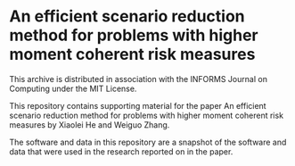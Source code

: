 # An efficient scenario reduction method for problems with higher moment coherent risk measures
This archive is distributed in association with the INFORMS Journal on Computing under the MIT License.

This repository contains supporting material for the paper An efficient scenario reduction method for problems with higher moment coherent risk measures by Xiaolei He and Weiguo Zhang.

The software and data in this repository are a snapshot of the software and data that were used in the research reported on in the paper.
